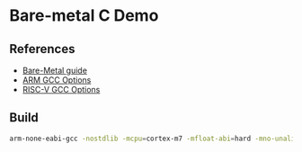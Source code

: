 # Bare-metal C Demo

## References

* [Bare-Metal guide](https://github.com/cpq/bare-metal-programming-guide)
* [ARM GCC Options](https://gcc.gnu.org/onlinedocs/gcc/ARM-Options.html)
* [RISC-V GCC Options](https://gcc.gnu.org/onlinedocs/gcc/RISC-V-Options.html)

## Build

```bash
arm-none-eabi-gcc -nostdlib -mcpu=cortex-m7 -mfloat-abi=hard -mno-unaligned-access -std=c11 -Wall -Wextra -O3 main.c -o main
```